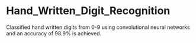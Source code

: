 # Hand_Written_Digit_Recognition

Classified hand written digits from 0-9 using convolutional neural networks and an accuracy of 98.9% is achieved.

